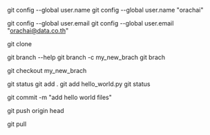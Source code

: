 git config --global user.name
git config --global user.name "orachai"

git config --global user.email
git config --global user.email "orachai@data.co.th"

git clone

git branch --help
git branch -c my_new_brach
git brach

git checkout my_new_brach


git status
git add .
git add hello_world.py
git status

git commit -m "add hello world files"

git push origin head

git pull